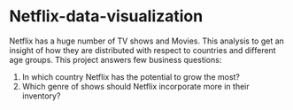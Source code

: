 # Netflix-data-visualization

Netflix has a huge number of TV shows and Movies. 
This analysis to get an insight of how they are distributed with respect to countries and different age groups.
This project answers few business questions:
  1. In which country Netflix has the potential to grow the most?
  2. Which genre of shows should Netflix incorporate more in their inventory?
